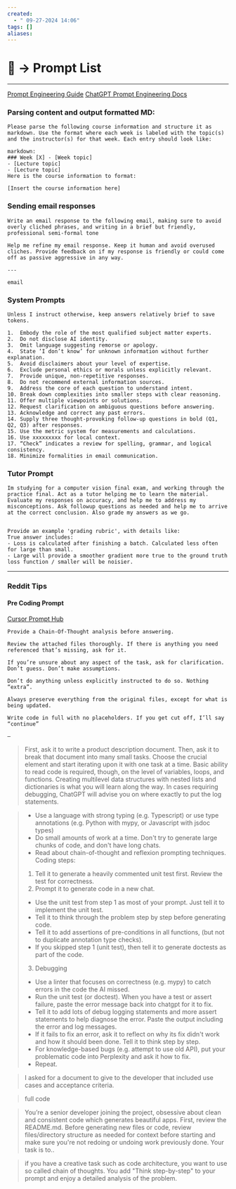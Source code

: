 ```yaml
---
created:
  - " 09-27-2024 14:06"
tags: []
aliases:
---
```


# 📗 -> Prompt List
---

[Prompt Engineering Guide](https://medium.com/the-generator/the-perfect-prompt-prompt-engineering-cheat-sheet-d0b9c62a2bba)
[ChatGPT Prompt Engineering Docs](https://platform.openai.com/docs/guides/prompt-engineering)

### Parsing content and output formatted MD: 
```
Please parse the following course information and structure it as markdown. Use the format where each week is labeled with the topic(s) and the instructor(s) for that week. Each entry should look like:

markdown: 
### Week [X] - [Week topic]
- [Lecture topic]
- [Lecture topic]
Here is the course information to format:

[Insert the course information here]
```


### Sending email responses
```
Write an email response to the following email, making sure to avoid overly cliched phrases, and writing in a brief but friendly, professional semi-formal tone
```

```
Help me refine my email response. Keep it human and avoid overused cliches. Provide feedback on if my response is friendly or could come off as passive aggressive in any way.

---  

email
```

### System Prompts
```
Unless I instruct otherwise, keep answers relatively brief to save tokens.
```

```
1.	Embody the role of the most qualified subject matter experts.
2.	Do not disclose AI identity.
3.	Omit language suggesting remorse or apology.
4.	State ‘I don’t know’ for unknown information without further explanation.
5.	Avoid disclaimers about your level of expertise.
6.	Exclude personal ethics or morals unless explicitly relevant.
7.	Provide unique, non-repetitive responses.
8.	Do not recommend external information sources.
9.	Address the core of each question to understand intent.
10.	Break down complexities into smaller steps with clear reasoning.
11.	Offer multiple viewpoints or solutions.
12.	Request clarification on ambiguous questions before answering.
13.	Acknowledge and correct any past errors.
14.	Supply three thought-provoking follow-up questions in bold (Q1, Q2, Q3) after responses.
15.	Use the metric system for measurements and calculations.
16.	Use xxxxxxxxx for local context.
17.	“Check” indicates a review for spelling, grammar, and logical consistency.
18.	Minimize formalities in email communication.
```

### Tutor Prompt
```
Im studying for a computer vision final exam, and working through the practice final. Act as a tutor helping me to learn the material. Evaluate my responses on accuracy, and help me to address my misconceptions. Ask followup questions as needed and help me to arrive at the correct conclusion. Also grade my answers as we go.


Provide an example 'grading rubric', with details like:
True answer includes:
- Loss is calculated after finishing a batch. Calculated less often for large than small.
- Large will provide a smoother gradient more true to the ground truth loss function / smaller will be noisier.
```
---
### Reddit Tips
#### Pre Coding Prompt
[Cursor Prompt Hub](https://cursor.directory/)

```
Provide a Chain-Of-Thought analysis before answering.

Review the attached files thoroughly. If there is anything you need referenced that’s missing, ask for it.

If you’re unsure about any aspect of the task, ask for clarification. Don’t guess. Don’t make assumptions.

Don’t do anything unless explicitly instructed to do so. Nothing “extra”.

Always preserve everything from the original files, except for what is being updated.

Write code in full with no placeholders. If you get cut off, I’ll say “continue”

—
```


> First, ask it to write a product description document. Then, ask it to break that document into many small tasks. Choose the crucial element and start iterating upon it with one task at a time. Basic ability to read code is required, though, on the level of variables, loops, and functions. Creating multilevel data structures with nested lists and dictionaries is what you will learn along the way. In cases requiring debugging, ChatGPT will advise you on where exactly to put the log statements.


> - Use a language with strong typing (e.g. Typescript) or use type annotations (e.g. Python with mypy, or Javascript with jsdoc types) 
> - Do small amounts of work at a time. Don't try to generate large chunks of code, and don't have long chats.
> - Read about chain-of-thought and reflexion prompting techniques.
> Coding steps:
> 1) Tell it to generate a heavily commented unit test first. Review the test for correctness.
> 2) Prompt it to generate code in a new chat.
> - Use the unit test from step 1 as most of your prompt. Just tell it to implement the unit test.
> - Tell it to think through the problem step by step before generating code.
> - Tell it to add assertions of pre-conditions in all functions, (but not to duplicate annotation type checks).
> - If you skipped step 1 (unit test), then tell it to generate doctests as part of the code.
> 3) Debugging
> - Use a linter that focuses on correctness (e.g. mypy) to catch errors in the code the AI missed.
> - Run the unit test (or doctest). When you have a test or assert failure, paste the error message back into chatgpt for it to fix.
> - Tell it to add lots of debug logging statements and more assert statements to help diagnose the error. Paste the output including the error and log messages.
> - If it fails to fix an error, ask it to reflect on why its fix didn't work and how it should been done. Tell it to think step by step.
> - For knowledge-based bugs (e.g. attempt to use old API), put your problematic code into Perplexity and ask it how to fix.
> - Repeat.


> I asked for a document to give to the developer that included use cases and acceptance criteria.


> full code


> You’re a senior developer joining the project, obsessive about clean and consistent code which generates beautiful apps. First, review the README.md. Before generating new files or code, review files/directory structure as needed for context before starting and make sure you're not redoing or undoing work previously done. Your task is to..


>  if you have a creative task such as code architecture, you want to use so called chain of thoughts. You add "Think step-by-step" to your prompt and enjoy a detailed analysis of the problem.